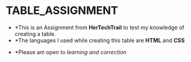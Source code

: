 # TABLE_ASSIGNMENT
* *This is an Assignment from **HerTechTrail** to test my knowledge of creating a table.
* *The languages I used while creating this table are **HTML** and **CSS**
- *Please am open to *learning and correction*
